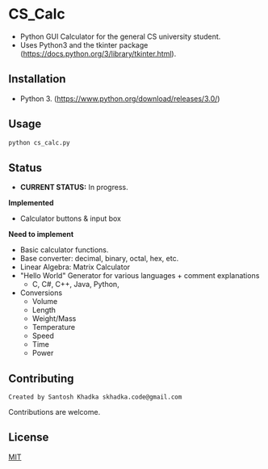 # CS_Calc
- Python GUI Calculator for the general CS university student.
- Uses Python3 and the tkinter package (https://docs.python.org/3/library/tkinter.html).


## Installation
- Python 3. (https://www.python.org/download/releases/3.0/)

## Usage
```python
python cs_calc.py
```

## Status
- **CURRENT STATUS:** In progress.<br>

**Implemented**
- Calculator buttons & input box

**Need to implement**
- Basic calculator functions.
- Base converter: decimal, binary, octal, hex, etc.
- Linear Algebra: Matrix Calculator
- "Hello World" Generator for various languages + comment explanations
  - C, C#, C++, Java, Python,
- Conversions
  - Volume
  - Length
  - Weight/Mass
  - Temperature
  - Speed
  - Time
  - Power
   
## Contributing
	Created by Santosh Khadka skhadka.code@gmail.com 
Contributions are welcome. 

## License
[MIT](https://choosealicense.com/licenses/mit/)
